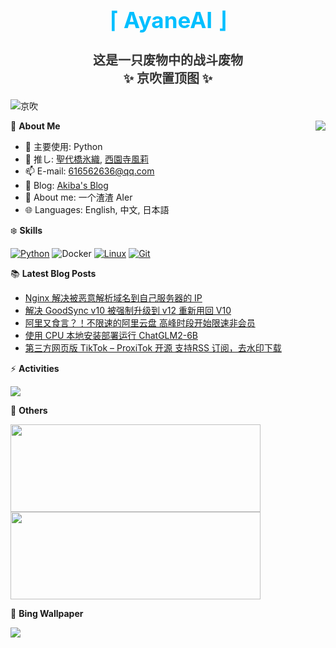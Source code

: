 <div align="center">
  <h1 style="color:#00BFFF;font-size:35px">⌈ AyaneAI ⌋</h1>
  <h3 style="color:#333333;font-size:20px">这是一只废物中的战斗废物<br>✨ 京吹置顶图 ✨</h3>
</div>

![京吹](https://raw.githubusercontent.com/azmiao/azmiao/main/header_img.png)

<a href="https://github.com/AyaneAI">
  <img align="right" src="https://github-readme-stats.vercel.app/api?username=AyaneAI&theme=buefy&show_icons=true&count_private=true" />
</a>

🍓 **About Me**

- 🔭 主要使用: Python
- 🌱 推し: [聖代橋氷織](https://mzh.moegirl.org.cn/zh-hans/%E5%9C%A3%E4%BB%A3%E6%A1%A5%E5%86%B0%E7%BB%87), [西園寺風莉](https://mzh.moegirl.org.cn/%E8%A5%BF%E5%9B%AD%E5%AF%BA%E9%A3%8E%E8%8E%89)
- 📫 E-mail: 616562636@qq.com
- 🍨 Blog: [Akiba's Blog](https://blog.anzu.link)
- 👯 About me: 一个渣渣 AIer
- 🌐 Languages: English, 中文, 日本語

❄️ **Skills**

[![Python](https://img.shields.io/badge/-Python-3776AB?style=flat-square&logo=python&logoColor=ffffff)](https://www.python.org/)
![Docker](https://img.shields.io/badge/Docker-2496ED?style=flat-square&logo=docker&logoColor=ffffff)
[![Linux](https://img.shields.io/badge/-Linux-333333?style=flat-square&logo=linux&logoColor=white)](https://www.linuxfoundation.org/)
[![Git](https://img.shields.io/badge/-Git-f05032?style=flat-square&logo=git&logoColor=white)](https://git-scm.com/)

📚 **Latest Blog Posts**

<!-- BLOG-POST-LIST:START -->
- [Nginx 解决被恶意解析域名到自己服务器的 IP](https://www.tjsky.net/tutorial/724?pk_campaign=feed&pk_kwd=nginx-%25e8%25a7%25a3%25e5%2586%25b3%25e8%25a2%25ab%25e6%2581%25b6%25e6%2584%258f%25e8%25a7%25a3%25e6%259e%2590%25e5%259f%259f%25e5%2590%258d%25e5%2588%25b0%25e8%2587%25aa%25e5%25b7%25b1%25e7%259a%2584%25e7%259a%2584%25e6%259c%258d%25e5%258a%25a1%25e5%2599%25a8-ip)
- [解决 GoodSync v10 被强制升级到 v12 重新用回 V10](https://www.tjsky.net/tutorial/721?pk_campaign=feed&pk_kwd=%25e8%25a7%25a3%25e5%2586%25b3-goodsync-v10-%25e8%25a2%25ab%25e5%25bc%25ba%25e5%2588%25b6%25e5%258d%2587%25e7%25ba%25a7%25e5%2588%25b0-v12-%25e9%2587%258d%25e6%2596%25b0%25e7%2594%25a8%25e5%259b%259e-v10)
- [阿里又食言？！不限速的阿里云盘 高峰时段开始限速非会员](https://www.tjsky.net/natter/716?pk_campaign=feed&pk_kwd=%25e9%2598%25bf%25e9%2587%258c%25e5%258f%2588%25e9%25a3%259f%25e8%25a8%2580%25ef%25bc%259f%25ef%25bc%2581%25e4%25b8%258d%25e9%2599%2590%25e9%2580%259f%25e7%259a%2584%25e9%2598%25bf%25e9%2587%258c%25e4%25ba%2591%25e7%259b%2598-%25e9%25ab%2598%25e5%25b3%25b0%25e6%2597%25b6%25e6%25ae%25b5%25e5%25bc%2580%25e5%25a7%258b%25e9%2599%2590)
- [使用 CPU 本地安装部署运行 ChatGLM2-6B](https://www.tjsky.net/tutorial/701?pk_campaign=feed&pk_kwd=%25e4%25bd%25bf%25e7%2594%25a8-cpu-%25e6%259c%25ac%25e5%259c%25b0%25e5%25ae%2589%25e8%25a3%2585%25e9%2583%25a8%25e7%25bd%25b2%25e8%25bf%2590%25e8%25a1%258c-chatglm2-6b)
- [第三方网页版 TikTok – ProxiTok 开源 支持RSS 订阅，去水印下载](https://www.tjsky.net/best-software/694?pk_campaign=feed&pk_kwd=%25e7%25ac%25ac%25e4%25b8%2589%25e6%2596%25b9%25e7%25bd%2591%25e9%25a1%25b5%25e7%2589%2588-tiktok-proxitok-%25e5%25bc%2580%25e6%25ba%2590-%25e6%2594%25af%25e6%258c%2581rss-%25e8%25ae%25a2%25e9%2598%2585%25ef%25bc%258c%25e5%258e%25bb%25e6%25b0%25b4%25e5%258d%25b0%25e4%25b8%258b%25e8%25bd%25bd)
<!-- BLOG-POST-LIST:END -->

⚡️ **Activities**

<a href="https://github.com/AyaneAI/GPUMonitor">
  <img src="https://github-readme-stats.vercel.app/api/pin/?username=AyaneAI&repo=GPUMonitor&bg_color=30,a6c0fe,f68084&title_color=fff&text_color=fff" />
</a>

🎄 **Others**

<a href="https://github.com/AyaneAI">
  <img width="400" height="140" src="https://card.yuy1n.io/card/76561198344110725/gradient3,en,badge,group">
</a>

<a href="https://github.com/AyaneAI">
  <img width="400" height="140" src="https://github-readme-stats.vercel.app/api/top-langs/?username=AyaneAI&layout=compact&bg_color=30,a6c0fe,f68084&title_color=fff&text_color=fff">
</a>

🗻 **Bing Wallpaper**

<!-- BING-WALLPAPER:START -->
<img src="https://www.bing.com/th?id=OHR.GothicRuins_EN-US2341737381_1920x1080.jpg&rf=LaDigue_1920x1080.jpg&pid=hp">
<!-- BING-WALLPAPER:END -->

